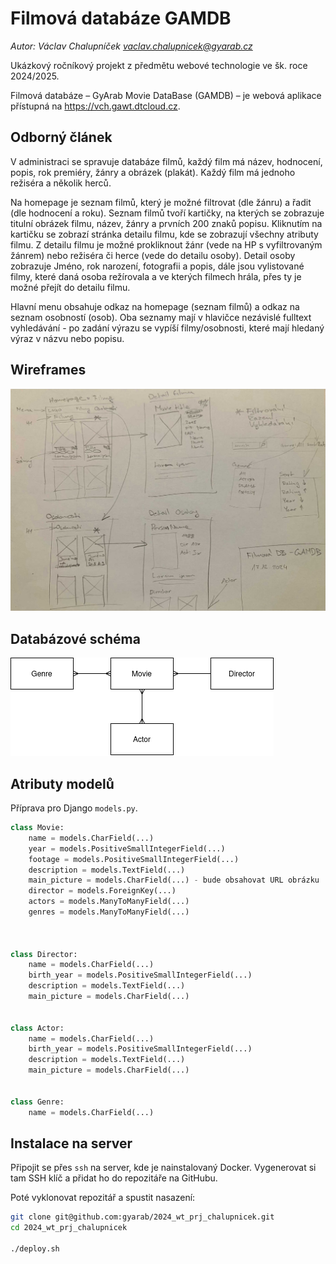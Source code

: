 # Filmová databáze GAMDB

*Autor: Václav Chalupníček <vaclav.chalupnicek@gyarab.cz>*

Ukázkový ročníkový projekt z předmětu webové technologie ve šk. roce 2024/2025.

Filmová databáze – GyArab Movie DataBase (GAMDB) – je webová aplikace přístupná na <https://vch.gawt.dtcloud.cz>.

## Odborný článek

V administraci se spravuje databáze filmů, každý film má název, hodnocení, popis, rok premiéry, žánry a obrázek (plakát). Každý film má jednoho režiséra a několik herců.

Na homepage je seznam filmů, který je možné filtrovat (dle žánru) a řadit (dle hodnocení a roku). Seznam filmů tvoří kartičky, na kterých se zobrazuje titulní obrázek filmu, název, žánry a prvních 200 znaků popisu. Kliknutím na kartičku se zobrazí stránka detailu filmu, kde se zobrazují všechny atributy filmu. Z detailu filmu je možné prokliknout žánr (vede na HP s vyfiltrovaným žánrem) nebo režiséra či herce (vede do detailu osoby). Detail osoby zobrazuje Jméno, rok narození, fotografii a popis, dále jsou vylistované filmy, které daná osoba režírovala a ve kterých filmech hrála, přes ty je možné přejít do detailu filmu.

Hlavní menu obsahuje odkaz na homepage (seznam filmů) a odkaz na seznam osobností (osob). Oba seznamy mají v hlavičce nezávislé fulltext vyhledávání - po zadání výrazu se vypíší filmy/osobnosti, které mají hledaný výraz v názvu nebo popisu.

## Wireframes

![GAMDB Wireframe](./gamdb_wireframe.jpg)

## Databázové schéma

![GAMDB DB schema](./gamdb_db_schema.png)

## Atributy modelů

Příprava pro Django `models.py`.

```python
class Movie:
    name = models.CharField(...)
    year = models.PositiveSmallIntegerField(...)
    footage = models.PositiveSmallIntegerField(...)
    description = models.TextField(...)
    main_picture = models.CharField(...) - bude obsahovat URL obrázku
    director = models.ForeignKey(...)
    actors = models.ManyToManyField(...)
    genres = models.ManyToManyField(...)



class Director:
    name = models.CharField(...)
    birth_year = models.PositiveSmallIntegerField(...)
    description = models.TextField(...)
    main_picture = models.CharField(...)


class Actor:
    name = models.CharField(...)
    birth_year = models.PositiveSmallIntegerField(...)
    description = models.TextField(...)
    main_picture = models.CharField(...)


class Genre:
    name = models.CharField(...)
```

## Instalace na server

Připojit se přes `ssh` na server, kde je nainstalovaný Docker. Vygenerovat si tam SSH klíč a přidat ho do repozitáře na GitHubu.

Poté vyklonovat repozitář a spustit nasazení:

```bash
git clone git@github.com:gyarab/2024_wt_prj_chalupnicek.git
cd 2024_wt_prj_chalupnicek

./deploy.sh
```
